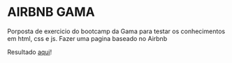 # AIRBNB GAMA
Porposta de exercicio do bootcamp da Gama para testar os conhecimentos em html, css e js. Fazer uma pagina baseado no Airbnb


Resultado [aqui](...)!
